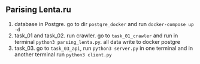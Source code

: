 ## Parising Lenta.ru
1. database in Postgre. go to dir `postgre_docker` and run `docker-compose up -d`
2. task_01 and task_02. run crawler. go to `task_01_crawler` and run in terminal `python3 parsing_lenta.py`. all data write to docker postgre
3. task_03. go to `task_03_api`, run `python3 server.py` in one terminal and in another terminal run `python3 client.py`
